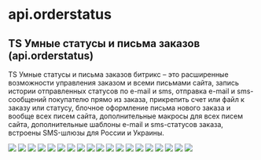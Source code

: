 # api.orderstatus

## TS Умные статусы и письма заказов (api.orderstatus)
   TS Умные статусы и письма заказов битрикс – это расширенные возможности управления заказом и всеми письмами сайта, запись истории отправленных статусов по e-mail и sms, отправка e-mail и sms-сообщений покупателю прямо из заказа, прикрепить счет или файл к заказу или статусу, блочное оформление письма нового заказа и вообще всех писем сайта, дополнительные макросы для всех писем сайта, дополнительные шаблоны e-mail и sms-статусов заказа, встроены SMS-шлюзы для России и Украины.
   
![](img_md/2016_09_08_23.12.59.png)
![](img_md/2016_09_08_23.15.02.png)
![](img_md/2016_09_08_23.16.10.png)
![](img_md/2016_09_08_23.17.56.png)
![](img_md/2016_09_08_23.19.53.png)
![](img_md/2016_09_08_23.20.42.png)
![](img_md/2016_09_08_23.20.53.png)
![](img_md/2016_09_08_23.21.07.png)
![](img_md/2016_09_08_23.21.43.png)
![](img_md/2016_09_14_02.30.44.png)
![](img_md/2016_09_14_02.35.10.png)
![](img_md/2016_09_14_02.35.46.png)
![](img_md/2016_09_16_16.34.22.png)
![](img_md/2016_09_16_20.59.39.png)
![](img_md/2016_09_17_03.45.20.png)
![](img_md/2016_09_17_03.48.36.png)
![](img_md/2016_09_17_03.50.31.png)
![](img_md/2016_09_08_23.20.53.png)
![](img_md/skrinshot-sdelannyy-2016_05_31-v-15.41_10.png)
